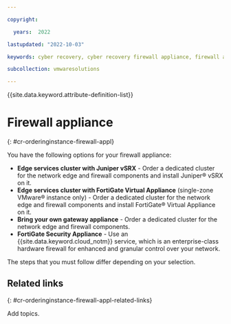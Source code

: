 ```yaml
---

copyright:

  years:  2022

lastupdated: "2022-10-03"

keywords: cyber recovery, cyber recovery firewall appliance, firewall appliance cyber recovery, cyber recovery order instance, order cyber recovery, cyber recovery instances

subcollection: vmwaresolutions

---
```


{{site.data.keyword.attribute-definition-list}}

# Firewall appliance
{: #cr-orderinginstance-firewall-appl}

You have the following options for your firewall appliance:
* **Edge services cluster with Juniper vSRX** - Order a dedicated cluster for the network edge and firewall components and install Juniper® vSRX on it.
* **Edge services cluster with FortiGate Virtual Appliance** (single-zone VMware® instance only) - Order a dedicated cluster for the network edge and firewall components and install FortiGate® Virtual Appliance on it.
* **Bring your own gateway appliance** - Order a dedicated cluster for the network edge and firewall components.
* **FortiGate Security Appliance** - Use an {{site.data.keyword.cloud_notm}} service, which is an enterprise-class hardware firewall for enhanced and granular control over your network.

The steps that you must follow differ depending on your selection.

## Related links
{: #cr-orderinginstance-firewall-appl-related-links}

Add topics.
